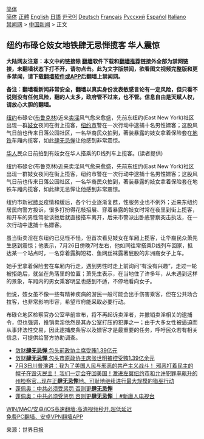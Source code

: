  <!-- 面包屑导航 --> <div class="breadcrumb"><!-- GTranslate: https://gtranslate.io/ -->  <div class="switcher notranslate">  <div class="selected">  <a href="#" onclick="return false;"> 简体</a>  </div>  <div class="option">  <a href="https://www.bannedbook.org" onclick="doGTranslate('zh-CN|zh-CN');jQuery('div.switcher div.selected a').html(jQuery(this).html());return false;" title="简体中文" class="nturl selected"> 简体</a>  <a href="https://www.bannedbook.org/zh-tw/" onclick="doGTranslate('zh-CN|zh-TW');jQuery('div.switcher div.selected a').html(jQuery(this).html());return false;" title="繁體中文" class="nturl"> 正體</a>  <a href="https://www.bannedbook.org/en/" onclick="doGTranslate('zh-CN|en');jQuery('div.switcher div.selected a').html(jQuery(this).html());return false;" title="English" class="nturl"> English</a>  <a href="https://www.bannedbook.org/ja/" onclick="doGTranslate('zh-CN|ja');jQuery('div.switcher div.selected a').html(jQuery(this).html());return false;" title="日本語" class="nturl"> 日語</a>  <a href="https://www.bannedbook.org/ko/" onclick="doGTranslate('zh-CN|ko');jQuery('div.switcher div.selected a').html(jQuery(this).html());return false;" title="한국어" class="nturl"> 한국어</a>  <a href="https://www.bannedbook.org/de/" onclick="doGTranslate('zh-CN|de');jQuery('div.switcher div.selected a').html(jQuery(this).html());return false;" title="Deutsch" class="nturl"> Deutsch</a>  <a href="https://www.bannedbook.org/fr/" onclick="doGTranslate('zh-CN|fr');jQuery('div.switcher div.selected a').html(jQuery(this).html());return false;" title="Français" class="nturl"> Français</a>  <a href="https://www.bannedbook.org/ru/" onclick="doGTranslate('zh-CN|ru');jQuery('div.switcher div.selected a').html(jQuery(this).html());return false;" title="Русский" class="nturl"> Русский</a>  <a href="https://www.bannedbook.org/es/" onclick="doGTranslate('zh-CN|es');jQuery('div.switcher div.selected a').html(jQuery(this).html());return false;" title="Español" class="nturl"> Español</a>  <a href="https://www.bannedbook.org/it/" onclick="doGTranslate('zh-CN|it');jQuery('div.switcher div.selected a').html(jQuery(this).html());return false;" title="Italiano" class="nturl"> Italiano</a>  </div>  </div>      <div class='breadcrumb-sub'><!-- Breadcrumb NavXT 6.3.0 --> <a href="https://www.bannedbook.org/" class="home">禁闻网</a> &gt; <a href="https://www.bannedbook.org/bnews/cnnews/" class="category">中国新闻</a> &gt; 正文</div></div><h2>纽约布碌仑妓女地铁肆无忌惮揽客 华人震惊</h2> <p class="notice"><b>大陆网友注意：本文中的链接除 <a href="https://github.com/bannedbook/fanqiang" >翻墙</a>软件下载和<a href="https://github.com/killgcd/justmysocks/blob/master/README.md">翻墙推荐</a>链接外全部为禁网链接，未翻墙状态下打不开，请勿点击。此为文字版禁闻，欲看图文视频完整版和更多禁闻，请下载<a href="https://github.com/bannedbook/fanqiang">翻墙软件或APP</a>后翻墙上禁闻网。</p><p>备注：翻墙看新闻非常安全，翻墙以真实身份发表敏感言论有一定风险，但只看不说则没有任何风险，翻的人太多，政府管不过来，也不管。信息自由是天赋人权，请放心大胆的翻墙。</b></p>  <div class="entry"> <p id="summary"><a href="https://www.bannedbook.org/bnews/tag/%e7%ba%bd%e7%ba%a6/" class="st_tag internal_tag" rel="tag" title="标签 纽约 下的日志">纽约</a>布碌仑(<a href="https://www.bannedbook.org/bnews/tag/%e5%b8%83%e9%b2%81%e5%85%8b%e6%9e%97/" class="st_tag internal_tag" rel="tag" title="标签 布鲁克林 下的日志">布鲁克林</a>)近来<a href="https://www.bannedbook.org/bnews/tag/%e5%8d%96%e6%b7%ab/" class="st_tag internal_tag" rel="tag" title="标签 卖淫 下的日志">卖淫</a>风气愈来愈盛，先前东纽约(East New York)社区出现一群<a href="https://www.bannedbook.org/bnews/tag/%e5%a6%93%e5%a5%b3/" class="st_tag internal_tag" rel="tag" title="标签 妓女 下的日志">妓女</a>夜间在街上揽客，<a href="https://www.bannedbook.org/bnews/tag/%E7%BA%BD%E7%BA%A6%E5%B8%82/" class="st_tag internal_tag" rel="tag" title="标签 纽约市 下的日志">纽约市</a>警在一次行动中逮捕十名男性嫖客；这股风气日前也传来日落公园社区，一名华裔民众拍到，著装暴露的妓女拿着保险套在<a href="https://www.bannedbook.org/bnews/tag/%e5%9c%b0%e9%93%81/" class="st_tag internal_tag" rel="tag" title="标签 地铁 下的日志">地铁</a>车厢内揽客，如此<a href="https://www.bannedbook.org/bnews/tag/%E8%82%86%E6%97%A0%E5%BF%8C%E6%83%AE/" class="st_tag internal_tag" rel="tag" title="标签 肆无忌惮 下的日志">肆无忌惮</a>让他感到非常震惊。</p> <p id="conimg"><a href="https://www.bannedbook.org/bnews/tag/%e5%8d%8e%e4%ba%ba/" class="st_tag internal_tag" rel="tag" title="标签 华人 下的日志">华人</a>民众日前拍到有妓女在华人搭乘的D线列车上揽客。(读者提供)</p>  <p>纽约布碌仑(布鲁克林)近来卖淫风气愈来愈盛，先前东纽约(East New York)社区出现一群妓女夜间在街上揽客，纽约市警在一次行动中逮捕十名男性嫖客；这股风气日前也传来日落公园社区，一名华裔民众拍到，著装暴露的妓女拿着保险套在地铁车厢内揽客，如此肆无忌惮让他感到非常震惊。</p> <p>纽约市新冠<a href="https://www.bannedbook.org/bnews/tag/%e8%82%ba%e7%82%8e/" class="st_tag internal_tag" rel="tag" title="标签 肺炎 下的日志">肺炎</a>疫情和缓后，各个行业逐渐复甦，性服务业也不例外；近来东纽约居民向警方投诉，很多打扮得花枝招展、穿着暴露的妓女时常在夜里到街上揽客，和开车的男性驾驶谈拢后就直接搭车离开，后来市警派出卧底警察突击执法，在一次行动中逮捕十名嫖客。</p>  <p>虽当街卖淫在东纽约已见怪不怪，但首次看见妓女在车厢上揽客，让华裔民众萧先生感到震惊；他表示，7月26日傍晚7时左右，他如同往常搭乘D线列车回家，抵达某一个站点时，一名穿着露胸短裙、鱼网丝袜露著屁股的非洲裔女子上车。</p> <p>她手里拿着保险套在车厢内行走，遇到男性时走上前询问“有没有兴趣”，走过一轮被拒绝后，就坐在角落里的位置；萧先生表示，在当地住了许多年，从未遇到这样的景象，车厢内的男女乘客明显也感到不适，不停地看向女子。</p>  <p>他说，妓女虽不像一些有精神疾病的游民一般可能会出手伤害乘客，但在公共场合拉客，也非常影响市容，希望市府能采取必要行动。</p> <p>布碌仑地区检察官办公室早前宣布，将不再起诉卖淫者，并撤销卖淫相关的逮捕令，但也强调，推销卖淫依然是其办公室打压的犯罪之一；由于大多女性被逼迫而从事非法性交易，因此逮捕皮条客以及嫖客才是最重要的任务，呼吁民众若有相关信息，可提供给警方协助调查。</p>  <ul class='op-related-articles' title='相关阅读'> <li><a href='https://www.bannedbook.org/bnews/cnnews/20210715/1587913.html' target='_blank'>敛财<b>肆无忌惮</b> 包头前政协主席受贿1.39亿元</a></li> <li><a href='https://www.bannedbook.org/bnews/cnnews/20210715/1587539.html' target='_blank'>敛财<b>肆无忌惮</b> 包头市原政协主席张世明被控受贿1.39亿余元</a></li> <li><a href='https://www.bannedbook.org/bnews/bannedvideo/20210705/1580718.html' target='_blank'>7月3日川普演讲：我为了美国人民与邪恶的共产主义战斗！ 邪恶打着民主的幌子在毁灭民主！ 我们一定会夺回美国！激进左翼纽约市和允许犯罪率飙升的州检察官…现在正<b>肆无忌惮</b>地、可耻地继续进行最大规模的猎巫行动</a></li> <li><a href='https://www.bannedbook.org/bnews/taiwannews/20210610/1563844.html' target='_blank'>蓬佩奥：中共必须受惩罚 否则更<b>肆无忌惮</b></a></li> <li><a href='https://www.bannedbook.org/bnews/bannedvideo/20210609/1563182.html' target='_blank'>蓬佩奥：中共必须受惩罚 否则更<b>肆无忌惮</b> ｜#新唐人电视台</a></li> </ul> <p class="texttj"> <a href="https://github.com/bannedbook/fanqiang/wiki/V2ray%E6%9C%BA%E5%9C%BA" target="_blank">WIN/MAC/安卓/iOS高速翻墙:高清视频秒开,超低延迟</a><br/> <a href="https://github.com/bannedbook/fanqiang/wiki/%E7%A6%81%E9%97%BB%E7%BD%91%E5%AE%89%E5%8D%93%E7%BF%BB%E5%A2%99%E6%96%B0%E9%97%BBAPP" target="_blank">免费PC翻墙、安卓VPN翻墙APP</a></p><p> 来源：世界日报 </p><a name='sharetosocial'></a>  <div style="margin-bottom:5px;padding-bottom:5px;clear:both"> <div id="archive-pix-1" class="banner-ads"> <!-- AuctionX Display platform tag START --> <div id="26318x728x90x621x_ADSLOT2" clicktrack="%%CLICK_URL_ESC%%"></div> <!-- AuctionX Display platform tag END --> </div> <div id="archive-pix-2" class="banner-ads"> <!-- AuctionX Display platform tag START --> <div id="26315x300x250x621x_ADSLOT2" clicktrack="%%CLICK_URL_ESC%%"></div> <!-- AuctionX Display platform tag END --> </div> </div>  <div id="archive-pix-1" class="banner-ads"> <!-- AuctionX Display platform tag START --> <div id="26318x728x90x621x_ADSLOT3" clicktrack="%%CLICK_URL_ESC%%"></div> <!-- AuctionX Display platform tag END --> </div> </div><!--END ENTRY--> 